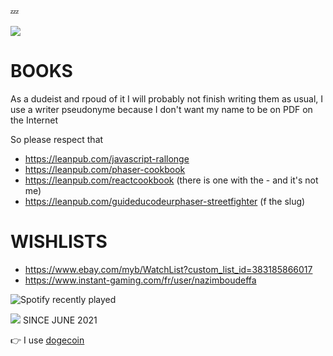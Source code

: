 💤

<a href="https://nazimboudeffa.livejournal.com/tag/github">
  <img align="center" src="https://github-readme-stats.vercel.app/api/top-langs/?username=nazimboudeffa&title_color=ffffff&text_color=c9cacc&icon_color=2bbc8a&bg_color=1d1f21" />
</a>

# BOOKS

<p> As a dudeist and rpoud of it I will probably not finish writing them as usual, I use a writer pseudonyme because I don't want my name to be on PDF on the Internet</p>
<p> So please respect that</p>

* https://leanpub.com/javascript-rallonge
* https://leanpub.com/phaser-cookbook
* https://leanpub.com/reactcookbook (there is one with the - and it's not me)
* https://leanpub.com/guideducodeurphaser-streetfighter (f the slug)

# WISHLISTS

* https://www.ebay.com/myb/WatchList?custom_list_id=383185866017
* https://www.instant-gaming.com/fr/user/nazimboudeffa

![Spotify recently played](https://spotify-recently-played-readme.vercel.app/api?user=thefailtheory)

![](https://komarev.com/ghpvc/?username=nazimboudeffa&color=blue) SINCE JUNE 2021

👉 I use [dogecoin](https://github.com/nazimboudeffa/nazimboudeffa.github.io/blob/master/index.md#-i-use-dogecoin)

